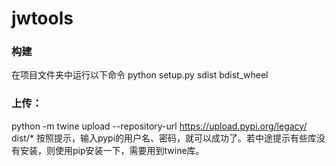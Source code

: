 # jwtools


### 构建
在项目文件夹中运行以下命令
python setup.py sdist bdist_wheel

### 上传：
python -m twine upload --repository-url https://upload.pypi.org/legacy/ dist/*
按照提示，输入pypi的用户名、密码，就可以成功了。若中途提示有些库没有安装，则使用pip安装一下，需要用到twine库。